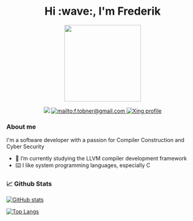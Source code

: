  <h1 align="center">Hi :wave:, I'm Frederik <width="30px"></h1>

<div id="header" align="center">
  <img src="https://media.giphy.com/media/lRLzrbhmh5pFf4jOga/giphy.gif" width="200"/>
</div>

<p align="center">  
<img src="https://img.shields.io/badge/age-28-blue">
<a href="mailto:f.tobner@gmail.com">
<img src="https://img.shields.io/badge/-Gmail-c14438?style=flat-square&logo=Gmail&logoColor=white&link=mailto:f.tobner@gmail.com" alt="mailto:f.tobner@gmail.com">
</a>
<a href="https://www.xing.com/profile/Frederik_Tobner">
<img src="https://img.shields.io/badge/xing-profile?logo=xing&link=https%3A%2F%2Fwww.xing.com%2Fprofile%2FFrederik_Tobner" alt="Xing profile">
</a>
</p>


### About me

I'm a software developer with a passion for Compiler Construction and Cyber Security

- 🌱 I’m currently studying the LLVM compiler development framework
- ⌨️ I like system programming languages, especially C

### :chart_with_upwards_trend: Github Stats

[![GitHub stats](https://github-readme-stats-beryl-phi.vercel.app/api?username=FrederikTobner&theme=dracula)](https://github.com/FrederikTobner)
 
[![Top Langs](https://github-readme-stats-beryl-phi.vercel.app/api/top-langs/?username=FrederikTobner&layout=pie&langs_count=16&theme=dracula)](https://github.com/FrederikTobner)

